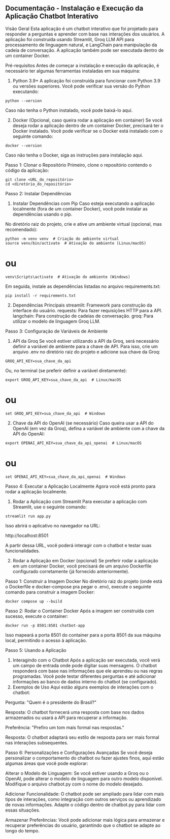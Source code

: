 ## Documentação - Instalação e Execução da Aplicação Chatbot Interativo

Visão Geral
Esta aplicação é um chatbot interativo que foi projetado para responder a perguntas e aprender com base nas interações dos usuários. A aplicação foi construída usando Streamlit, Groq LLM API para processamento de linguagem natural, e LangChain para manipulação da cadeia de conversação. A aplicação também pode ser executada dentro de um container Docker.

Pré-requisitos
Antes de começar a instalação e execução da aplicação, é necessário ter algumas ferramentas instaladas em sua máquina:

1. Python 3.9+
A aplicação foi construída para funcionar com Python 3.9 ou versões superiores. Você pode verificar sua versão do Python executando:

```
python --version
```
Caso não tenha o Python instalado, você pode baixá-lo aqui.

2. Docker (Opcional, caso queira rodar a aplicação em container)
Se você deseja rodar a aplicação dentro de um container Docker, precisará ter o Docker instalado. Você pode verificar se o Docker está instalado com o seguinte comando:

```
docker --version
```
Caso não tenha o Docker, siga as instruções para instalação aqui.

Passo 1: Clonar o Repositório
Primeiro, clone o repositório contendo o código da aplicação:

```
git clone <URL_do_repositório>
cd <diretório_do_repositório>
```

Passo 2: Instalar Dependências

1. Instalar Dependências com Pip
Caso esteja executando a aplicação localmente (fora de um container Docker), você pode instalar as dependências usando o pip.

No diretório raiz do projeto, crie e ative um ambiente virtual (opcional, mas recomendado):

```
python -m venv venv  # Criação do ambiente virtual
source venv/bin/activate  # Ativação do ambiente (Linux/macOS)
```
# ou
```
venv\Scripts\activate  # Ativação do ambiente (Windows)
```
Em seguida, instale as dependências listadas no arquivo requirements.txt:

```
pip install -r requirements.txt
```

2. Dependências Principais
streamlit: Framework para construção da interface do usuário.
requests: Para fazer requisições HTTP para a API.
langchain: Para construção de cadeias de conversação.
groq: Para utilizar o modelo de linguagem Groq LLM.

Passo 3: Configuração de Variáveis de Ambiente

1. API da Groq
Se você estiver utilizando a API da Groq, será necessário definir a variável de ambiente para a chave de API. Para isso, crie um arquivo .env no diretório raiz do projeto e adicione sua chave da Groq:

```
GROQ_API_KEY=sua_chave_da_api
```
Ou, no terminal (se preferir definir a variável diretamente):

```
export GROQ_API_KEY=sua_chave_da_api  # Linux/macOS
```

# ou
```
set GROQ_API_KEY=sua_chave_da_api  # Windows
```

2. Chave da API do OpenAI (se necessário)
Caso queira usar a API do OpenAI (em vez da Groq), defina a variável de ambiente com a chave da API do OpenAI:

```
export OPENAI_API_KEY=sua_chave_da_api_openai  # Linux/macOS
```

# ou
```
set OPENAI_API_KEY=sua_chave_da_api_openai  # Windows
```

Passo 4: Executar a Aplicação Localmente
Agora você está pronto para rodar a aplicação localmente.

1. Rodar a Aplicação com Streamlit
Para executar a aplicação com Streamlit, use o seguinte comando:

```
streamlit run app.py
```
Isso abrirá o aplicativo no navegador na URL:

http://localhost:8501

A partir dessa URL, você poderá interagir com o chatbot e testar suas funcionalidades.

2. Rodar a Aplicação em Docker (opcional)
Se preferir rodar a aplicação em um container Docker, você precisará de um arquivo Dockerfile configurado corretamente (já fornecido anteriormente).

Passo 1: Construir a Imagem Docker
No diretório raiz do projeto (onde está o Dockerfile e docker-compose pra pegar o .env), execute o seguinte comando para construir a imagem Docker:

```
docker compose up --build
```

Passo 2: Rodar o Container Docker
Após a imagem ser construída com sucesso, execute o container:

```
docker run -p 8501:8501 chatbot-app
```
Isso mapeará a porta 8501 do container para a porta 8501 da sua máquina local, permitindo o acesso à aplicação.

Passo 5: Usando a Aplicação
1. Interagindo com o Chatbot
Após a aplicação ser executada, você verá um campo de entrada onde pode digitar suas mensagens.
O chatbot responderá com base nas informações que ele aprendeu ou nas regras programadas.
Você pode testar diferentes perguntas e até adicionar informações ao banco de dados interno do chatbot (se configurado).
2. Exemplos de Uso
Aqui estão alguns exemplos de interações com o chatbot:

Pergunta: "Quem é o presidente do Brasil?"

Resposta: O chatbot fornecerá uma resposta com base nos dados armazenados ou usará a API para recuperar a informação.

Preferência: "Prefiro um tom mais formal nas respostas."

Resposta: O chatbot adaptará seu estilo de resposta para ser mais formal nas interações subsequentes.

Passo 6: Personalizações e Configurações Avançadas
Se você deseja personalizar o comportamento do chatbot ou fazer ajustes finos, aqui estão algumas áreas que você pode explorar:

Alterar o Modelo de Linguagem: Se você estiver usando a Groq ou o OpenAI, pode alterar o modelo de linguagem para outro modelo disponível. Modifique o arquivo chatbot.py com o nome do modelo desejado.

Adicionar Funcionalidade: O chatbot pode ser ampliado para lidar com mais tipos de interações, como integração com outros serviços ou aprendizado de novas informações. Adapte o código dentro de chatbot.py para lidar com essas situações.

Armazenar Preferências: Você pode adicionar mais lógica para armazenar e recuperar preferências do usuário, garantindo que o chatbot se adapte ao longo do tempo.

